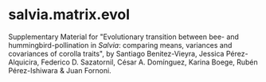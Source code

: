 # salvia.matrix.evol
Supplementary Material for "Evolutionary transition between bee- and hummingbird-pollination in *Salvia*: comparing means, variances and covariances of corolla traits", by Santiago Benitez-Vieyra, Jessica Pérez-Alquicira, Federico D. Sazatornil, César A. Domínguez, Karina Boege, Rubén Pérez-Ishiwara & Juan Fornoni.
